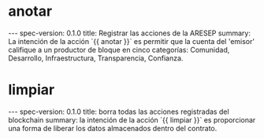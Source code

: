 <h1 class="contract">anotar</h1>
        ---
spec-version: 0.1.0
title: Registrar las acciones de la ARESEP
summary: La intención de la acción `{{ anotar }}` es permitir que la cuenta del 'emisor' califique a un productor de bloque en cinco categorías: Comunidad, Desarrollo, Infraestructura, Transparencia, Confianza.

<h1 class="contract">limpiar</h1>
        ---
spec-version: 0.1.0
title: borra todas las acciones registradas del blockchain
summary: la intención de la acción `{{ limpiar }}` es proporcionar una forma de liberar los datos almacenados dentro del contrato.
